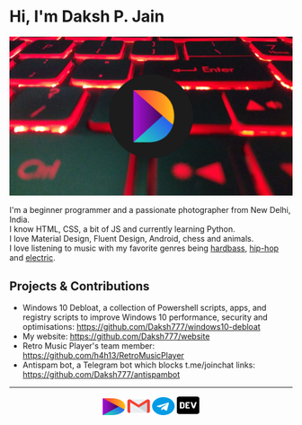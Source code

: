 # Hi, I'm Daksh P. Jain

<img src="https://raw.githubusercontent.com/Daksh777/Daksh777/master/banner.png" alt="banner that contains my logo superimposed on my laptop's keyboard">

I'm a beginner programmer and a passionate photographer from New Delhi, India. <br>
I know HTML, CSS, a bit of JS and currently learning Python. <br>
I love Material Design, Fluent Design, Android, chess and animals. <br>
I love listening to music with my favorite genres being [hardbass](https://open.spotify.com/playlist/5O4BN8XwbxQVnXvejhsYFY?si=1zXCD4PDTc2Oy2RqcDn5GQ), [hip-hop](https://open.spotify.com/playlist/6jsDavkorV92YGC3Jcu5N3?si=kSTeCUR4Si6GrBjn17y7dQ) and [electric](https://open.spotify.com/playlist/1RLhBU90PTkSb3Bt0gzXim?si=hHhgqxf7RSOzSjhOAjhtRg).
<br />
## Projects & Contributions
- Windows 10 Debloat, a collection of Powershell scripts, apps, and registry scripts to improve Windows 10 performance, security and optimisations: https://github.com/Daksh777/windows10-debloat
- My website: https://github.com/Daksh777/website
- Retro Music Player's team member: https://github.com/h4h13/RetroMusicPlayer
- Antispam bot, a Telegram bot which blocks t.me/joinchat links: https://github.com/Daksh777/antispambot

---
<p align="center">
  <a href="https://daksh.eu.org" target="_blank"><img src="icons/DakshLogo.svg" height="30" width="40" /></a>
  <a href="mailto:contact@daksh.eu.org" target="_blank"><img src="icons/gmail.svg" height="32" width="40" /></a>
  <a href="https://t.me/Daksh777" target="_blank"><img src="icons/telegram.svg" height="32" width="40" /></a>
  <a href="https://dev.to/daksh777" target="_blank"><img src="icons/dev-icon.svg" height="35" width="40" /></a>